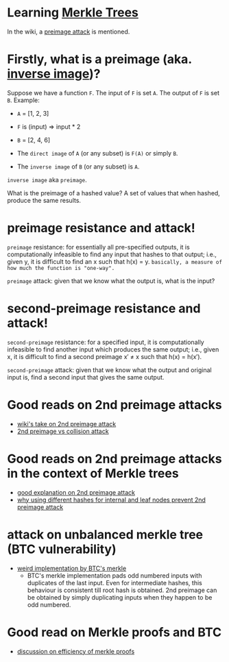 # Learning [Merkle Trees](https://en.wikipedia.org/wiki/Merkle_tree)

In the wiki, a [preimage attack](https://en.wikipedia.org/wiki/Preimage_attack) is mentioned.

# Firstly, what is a preimage (aka. [inverse image](https://en.wikipedia.org/wiki/Image_(mathematics)#Inverse_image))?
Suppose we have a function `F`. The input of `F` is set `A`. The output of `F` is set `B`. Example:
- `A` = [1, 2, 3]
- `F` is (input) => input * 2
- `B` = [2, 4, 6]

- The `direct image` of `A` (or any subset) is `F(A)` or simply `B`.
- The `inverse image` of `B` (or any subset) is `A`.

`inverse image` aka `preimage`.

What is the preimage of a hashed value? A set of values that when hashed, produce the same results.

# preimage resistance and attack!
`preimage` resistance: for essentially all pre-specified outputs, it is computationally infeasible to find any input that hashes to that output; i.e., given y, it is difficult to find an x such that h(x) = y. `basically, a measure of how much the function is "one-way".`

`preimage` attack: given that we know what the output is, what is the input?

# second-preimage resistance and attack!
`second-preimage` resistance: for a specified input, it is computationally infeasible to find another input which produces the same output; i.e., given x, it is difficult to find a second preimage x′ ≠ x such that h(x) = h(x′).

`second-preimage` attack: given that we know what the output and original input is, find a second input that gives the same output.

# Good reads on 2nd preimage attacks
- [wiki's take on 2nd preimage attack](https://en.wikipedia.org/wiki/Merkle_tree#Second_preimage_attack)
- [2nd preimage vs collision attack](https://cstheory.stackexchange.com/questions/585/what-is-the-difference-between-a-second-preimage-attack-and-a-collision-attack)

# Good reads on 2nd preimage attacks in the context of Merkle trees
- [good explanation on 2nd preimage attack](https://flawed.net.nz/2018/02/21/attacking-merkle-trees-with-a-second-preimage-attack/)
- [why using different hashes for internal and leaf nodes prevent 2nd preimage attack](https://crypto.stackexchange.com/questions/2106/what-is-the-purpose-of-using-different-hash-functions-for-the-leaves-and-interna)

# attack on unbalanced merkle tree (BTC vulnerability)
- [weird implementation by BTC's merkle](https://bitcointalk.org/?topic=102395)
  - BTC's merkle implementation pads odd numbered inputs with duplicates of the last input. Even for intermediate hashes, this behaviour is consistent till root hash is obtained. 2nd preimage can be obtained by simply duplicating inputs when they happen to be odd numbered.

# Good read on Merkle proofs and BTC
- [discussion on efficiency of merkle proofs](https://bitcoin.stackexchange.com/questions/69018/merkle-root-and-merkle-proofs)